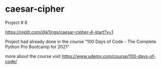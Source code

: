 # caesar-cipher
Project # 8

https://replit.com/@k1ings/caesar-cipher-4-start?v=1

Project had already done in the course "100 Days of Code - The Complete Python Pro Bootcamp for 2021"

more about the course visit https://www.udemy.com/course/100-days-of-code/
